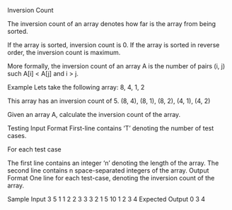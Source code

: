 Inversion Count


The inversion count of an array denotes how far is the array from being sorted.

If the array is sorted, inversion count is 0. If the array is sorted in reverse order, the inversion count is maximum.

More formally, the inversion count of an array A is the number of pairs (i, j) such A[i] < A[j] and i > j.

Example
Lets take the following array:
8, 4, 1, 2

This array has an inversion count of 5.
(8, 4), (8, 1), (8, 2), (4, 1), (4, 2)

Given an array A, calculate the inversion count of the array.

Testing
Input Format
First-line contains ‘T’ denoting the number of test cases.

For each test case

The first line contains an integer ‘n’ denoting the length of the array.
The second line contains n space-separated integers of the array.
Output Format
One line for each test-case, denoting the inversion count of the array.

Sample Input
3
5
1 1 2 2 3
3
3 2 1
5
10 1 2 3 4
Expected Output
0
3
4